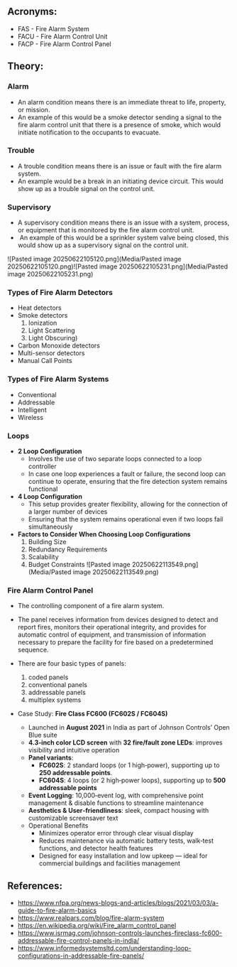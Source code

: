 ## Acronyms:
- FAS - Fire Alarm System
- FACU - Fire Alarm Control Unit
- FACP - Fire Alarm Control Panel

## Theory:
### Alarm
- An alarm condition means there is an immediate threat to life, property, or mission. 
- An example of this would be a smoke detector sending a signal to the fire alarm control unit that there is a presence of smoke, which would initiate notification to the occupants to evacuate.

### Trouble
- A trouble condition means there is an issue or fault with the fire alarm system. 
- An example would be a break in an initiating device circuit. This would show up as a trouble signal on the control unit.

### Supervisory
- A supervisory condition means there is an issue with a system, process, or equipment that is monitored by the fire alarm control unit.
-  An example of this would be a sprinkler system valve being closed, this would show up as a supervisory signal on the control unit.

![Pasted image 20250622105120.png](Media/Pasted image 20250622105120.png)![Pasted image 20250622105231.png](Media/Pasted image 20250622105231.png)
### Types of Fire Alarm Detectors
- Heat detectors
- Smoke detectors 
	1. Ionization
	2. Light Scattering
	3. Light Obscuring)
- Carbon Monoxide detectors
- Multi-sensor detectors
- Manual Call Points

### Types of Fire Alarm Systems
- Conventional
- Addressable
- Intelligent
- Wireless

### Loops
- **2 Loop Configuration**
	- Involves the use of two separate loops connected to a loop controller
	- In case one loop experiences a fault or failure, the second loop can continue to operate, ensuring that the fire detection system remains functional
- **4 Loop Configuration**
	- This setup provides greater flexibility, allowing for the connection of a larger number of devices 
	- Ensuring that the system remains operational even if two loops fail simultaneously
- **Factors to Consider When Choosing Loop Configurations**
	1. Building Size
	2. Redundancy Requirements
	3. Scalability
	4. Budget Constraints
![Pasted image 20250622113549.png](Media/Pasted image 20250622113549.png)
### Fire Alarm Control Panel
- The controlling component of a fire alarm system. 
- The panel receives information from devices designed to detect and report fires, monitors their operational integrity, and provides for automatic control of equipment, and transmission of information necessary to prepare the facility for fire based on a predetermined sequence.
- There are four basic types of panels: 
	1. coded panels
	2. conventional panels
	3. addressable panels
	4. multiplex systems

- Case Study: **Fire Class FC600 (FC602S / FC604S)**
	- Launched in **August 2021** in India as part of Johnson Controls’ Open Blue suite
	- **4.3‑inch color LCD screen** with **32 fire/fault zone LEDs**: improves visibility and intuitive operation
	- **Panel variants**:
		- **FC602S**: 2 standard loops (or 1 high‑power), supporting up to **250 addressable points**.
		- **FC604S**: 4 loops (or 2 high‑power loops), supporting up to **500 addressable points**
	- **Event Logging**: 10,000‑event log, with comprehensive point management & disable functions to streamline maintenance
	- **Aesthetics & User‑friendliness**: sleek, compact housing with customizable screensaver text
	- Operational Benefits
		- Minimizes operator error through clear visual display
		- Reduces maintenance via automatic battery tests, walk‑test functions, and detector health features
		- Designed for easy installation and low upkeep — ideal for commercial buildings and facilities management

## References:
- https://www.nfpa.org/news-blogs-and-articles/blogs/2021/03/03/a-guide-to-fire-alarm-basics
- https://www.realpars.com/blog/fire-alarm-system
- https://en.wikipedia.org/wiki/Fire_alarm_control_panel
- https://www.isrmag.com/johnson-controls-launches-fireclass-fc600-addressable-fire-control-panels-in-india/
- https://www.informedsystemsltd.com/understanding-loop-configurations-in-addressable-fire-panels/
